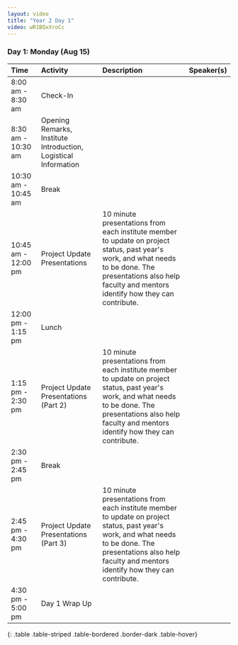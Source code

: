 ```yaml
---
layout: video
title: "Year 2 Day 1"
video: wR1BQxXroCc
---
```


### **Day 1: Monday (Aug 15)**

| Time | Activity | Description | Speaker(s) |
| :--- | :--- | :--- | :--- |
| 8:00 am - 8:30 am | Check-In | | |
| 8:30 am - 10:30 am | Opening Remarks, Institute Introduction, Logistical Information | | |
| 10:30 am - 10:45 am | Break | | |
| 10:45 am - 12:00 pm | Project Update Presentations | 10 minute presentations from each institute member to update on project status, past year's work, and what needs to be done. The presentations also help faculty and mentors identify how they can contribute. | |
| 12:00 pm - 1:15 pm | Lunch | | |
| 1:15 pm - 2:30 pm | Project Update Presentations (Part 2) | 10 minute presentations from each institute member to update on project status, past year's work, and what needs to be done. The presentations also help faculty and mentors identify how they can contribute. | |
| 2:30 pm - 2:45 pm | Break | | |
| 2:45 pm - 4:30 pm | Project Update Presentations (Part 3) | 10 minute presentations from each institute member to update on project status, past year's work, and what needs to be done. The presentations also help faculty and mentors identify how they can contribute. | |
| 4:30 pm - 5:00 pm | Day 1 Wrap Up | | |
{: .table .table-striped .table-bordered .border-dark .table-hover}

